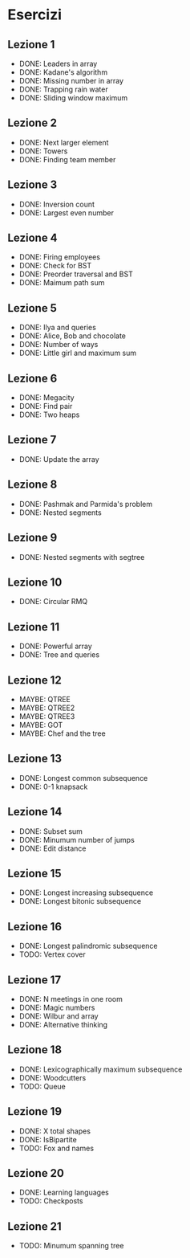 # Esercizi

## Lezione 1
 * DONE: Leaders in array
 * DONE: Kadane's algorithm
 * DONE: Missing number in array
 * DONE: Trapping rain water
 * DONE: Sliding window maximum

## Lezione 2
 * DONE: Next larger element
 * DONE: Towers
 * DONE: Finding team member

## Lezione 3
 * DONE: Inversion count
 * DONE: Largest even number

## Lezione 4
 * DONE: Firing employees
 * DONE: Check for BST
 * DONE: Preorder traversal and BST
 * DONE: Maimum path sum

## Lezione 5
 * DONE: Ilya and queries
 * DONE: Alice, Bob and chocolate
 * DONE: Number of ways
 * DONE: Little girl and maximum sum

## Lezione 6
 * DONE: Megacity
 * DONE: Find pair
 * DONE: Two heaps

## Lezione 7
 * DONE: Update the array

## Lezione 8
 * DONE: Pashmak and Parmida's problem
 * DONE: Nested segments

## Lezione 9
 * DONE: Nested segments with segtree

## Lezione 10
 * DONE: Circular RMQ

## Lezione 11
 * DONE: Powerful array
 * DONE: Tree and queries

## Lezione 12
 * MAYBE: QTREE
 * MAYBE: QTREE2
 * MAYBE: QTREE3
 * MAYBE: GOT
 * MAYBE: Chef and the tree

## Lezione 13
 * DONE: Longest common subsequence
 * DONE: 0-1 knapsack

## Lezione 14
 * DONE: Subset sum
 * DONE: Minumum number of jumps
 * DONE: Edit distance

## Lezione 15
 * DONE: Longest increasing subsequence
 * DONE: Longest bitonic subsequence

## Lezione 16
 * DONE: Longest palindromic subsequence
 * TODO: Vertex cover

## Lezione 17
 * DONE: N meetings in one room
 * DONE: Magic numbers
 * DONE: Wilbur and array
 * DONE: Alternative thinking

## Lezione 18
 * DONE: Lexicographically maximum subsequence
 * DONE: Woodcutters
 * TODO: Queue

## Lezione 19
 * DONE: X total shapes
 * DONE: IsBipartite
 * TODO: Fox and names

## Lezione 20
 * DONE: Learning languages
 * TODO: Checkposts

## Lezione 21
 * TODO: Minumum spanning tree
